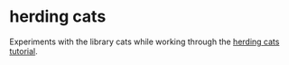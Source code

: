 # herding cats

Experiments with the library cats while working through the [herding cats tutorial](http://eed3si9n.com/herding-cats/).

